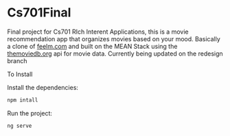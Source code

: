 # Cs701Final

Final project for Cs701 RIch Interent Applications, this is a movie recommendation app that organizes movies based on your mood. Basically a clone of [feelm.com](https://feelm.com/) and built on the MEAN Stack using the [themoviedb.org](https://www.themoviedb.org/) api for movie data. Currently being updated on the redesign branch

To Install

Install the dependencies:

```bash
npm intall

```

Run the project:

```bash
ng serve
```
